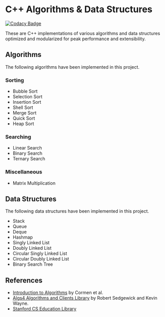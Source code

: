 # C++ Algorithms & Data Structures

[![Codacy Badge](https://api.codacy.com/project/badge/Grade/daf097a7fe524ddcaeb8dc005755cdb4)](https://www.codacy.com/app/pskrunner14/cpp-practice?utm_source=github.com&amp;utm_medium=referral&amp;utm_content=pskrunner14/cpp-practice&amp;utm_campaign=Badge_Grade)

These are C++ implementations of various algorithms and data structures optimized and modularized for peak performance and extensibility.

## Algorithms

The following algorithms have been implemented in this project.

### Sorting

* Bubble Sort
* Selection Sort
* Insertion Sort
* Shell Sort
* Merge Sort
* Quick Sort
* Heap Sort

### Searching

* Linear Search
* Binary Search
* Ternary Search

### Miscellaneous

* Matrix Multiplication
<!-- * Matrix Chain Multiplication -->

## Data Structures

The following data structures have been implemented in this project.

* Stack
* Queue
* Deque
* Hashmap
* Singly Linked List
* Doubly Linked List
* Circular Singly Linked List
* Circular Doubly Linked List
* Binary Search Tree

## References

* [Introduction to Algorithms](https://mitpress.mit.edu/books/introduction-algorithms-third-edition) by Cormen et al.
* [Algs4 Algorithms and Clients Library](https://algs4.cs.princeton.edu/home/) by Robert Sedgewick and Kevin Wayne.
* [Stanford CS Education Library](http://cslibrary.stanford.edu/)
